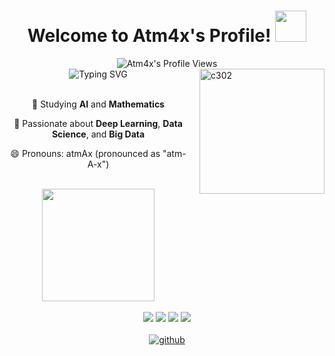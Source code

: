 

<h1 align="center">
  Welcome to Atm4x's Profile! 
  <img src="https://media.giphy.com/media/hvRJCLFzcasrR4ia7z/giphy.gif" width="50px"/>
</h1>

<div align="center">
  <img src="https://count.getloli.com/get/@Atm4x?theme=rule34" alt="Atm4x's Profile Views" />
</div>

<img align="right" src="https://counter.seku.su/c302?" alt="c302" width="200" style="margin-left: 20px;"/>
<div align="center">
  <img src="https://readme-typing-svg.herokuapp.com?font=Fira+Code&pause=1000&color=F7F7F7&center=true&vCenter=true&width=435&lines=AI+Enthusiast;Deep+Learning+Explorer;Data+Science+Aficionado;Math+Lover" alt="Typing SVG" />
</div>

<br>
<div align="center">
  
  🔭 Studying **AI** and **Mathematics**
  
  🌱 Passionate about **Deep Learning**, **Data Science**, and **Big Data**
  
  😄 Pronouns: atmAx (pronounced as "atm-A-x")
  
</div>

<br>

<div align="center">
  <img height="180em" src="https://github-readme-stats.vercel.app/api?username=Atm4x&theme=radical&hide_border=true&include_all_commits=true&count_private=true"/>
</div>

<br>

<div align="center">
  <img src="https://img.shields.io/badge/-Python-3776AB?style=for-the-badge&logo=Python&logoColor=white"/>
  <img src="https://img.shields.io/badge/-C%23-239120?style=for-the-badge&logo=c-sharp&logoColor=white"/>
  <img src="https://img.shields.io/badge/-.NET-512BD4?style=for-the-badge&logo=.net&logoColor=white"/>
  <img src="https://img.shields.io/badge/-Docker-2496ED?style=for-the-badge&logo=docker&logoColor=white"/>
</div>
<br>

<div align="center">
  <a href="https://github.com/Atm4x" target="_blank">
    <img src="https://img.shields.io/badge/github-%2324292e.svg?&style=for-the-badge&logo=github&logoColor=white" alt="github" />
  </a>
</div>
